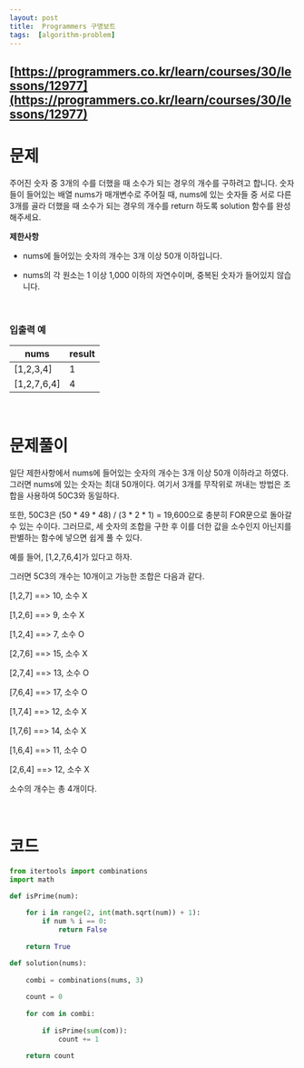 ```yaml
---
layout: post
title:  Programmers 구명보트
tags:  [algorithm-problem]
--- 
```


## [https://programmers.co.kr/learn/courses/30/lessons/12977](https://programmers.co.kr/learn/courses/30/lessons/12977)

# 문제 
주어진 숫자 중 3개의 수를 더했을 때 소수가 되는 경우의 개수를 구하려고 합니다. 숫자들이 들어있는 배열 nums가 매개변수로 주어질 때, nums에 있는 숫자들 중 서로 다른 3개를 골라 더했을 때 소수가 되는 경우의 개수를 return 하도록 solution 함수를 완성해주세요.
&nbsp;
&nbsp;

**제한사항**
* nums에 들어있는 숫자의 개수는 3개 이상 50개 이하입니다.

* nums의 각 원소는 1 이상 1,000 이하의 자연수이며, 중복된 숫자가 들어있지 않습니다.

&nbsp;

### **입출력 예**
nums | result
---|---
[1,2,3,4] | 1
[1,2,7,6,4] | 4

&nbsp;
&nbsp;
&nbsp;

# 문제풀이
일단 제한사항에서 nums에 들어있는 숫자의 개수는 3개 이상 50개 이하라고 하였다. 그러면 nums에 있는 숫자는 최대 50개이다. 여기서 3개를 무작위로 꺼내는 방법은 조합을 사용하여 50C3와 동일하다. 

또한, 50C3은 (50 * 49 * 48) / (3 * 2 * 1) = 19,600으로 충분히 FOR문으로 돌아갈 수 있는 수이다. 그러므로, 세 숫자의 조합을 구한 후 이를 더한 값을 소수인지 아닌지를 판별하는 함수에 넣으면 쉽게 풀 수 있다.

예를 들어, [1,2,7,6,4]가 있다고 하자. 

그러면 5C3의 개수는 10개이고 가능한 조합은 다음과 같다.

[1,2,7] ==> 10, 소수 X

[1,2,6] ==> 9, 소수 X

[1,2,4] ==> 7, 소수 O

[2,7,6] ==> 15, 소수 X

[2,7,4] ==> 13, 소수 O

[7,6,4] ==> 17, 소수 O

[1,7,4] ==> 12, 소수 X

[1,7,6] ==> 14, 소수 X

[1,6,4] ==> 11, 소수 O

[2,6,4] ==> 12, 소수 X

소수의 개수는 총 4개이다.

&nbsp;
&nbsp;
&nbsp;

# 코드
~~~python
from itertools import combinations
import math

def isPrime(num):
    
    for i in range(2, int(math.sqrt(num)) + 1):
        if num % i == 0:
            return False
        
    return True

def solution(nums):
    
    combi = combinations(nums, 3)
    
    count = 0
    
    for com in combi:
        
        if isPrime(sum(com)):
            count += 1
    
    return count
~~~